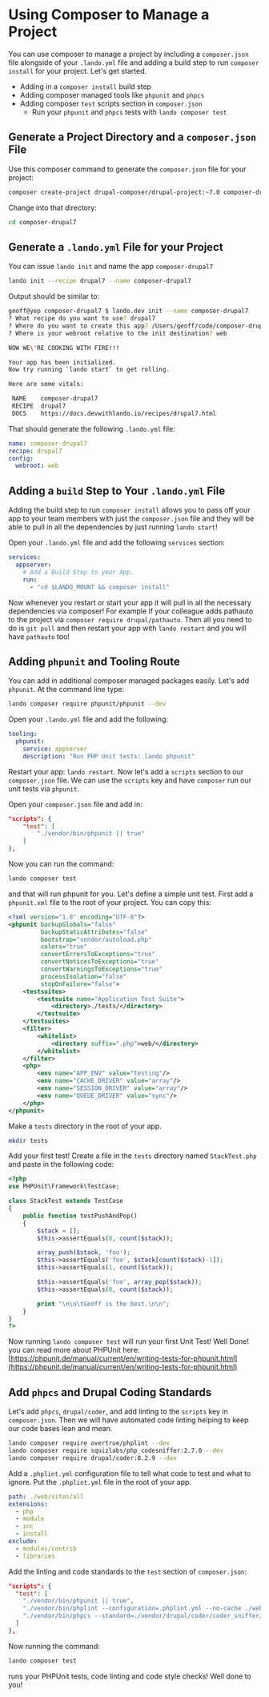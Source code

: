 Using Composer to Manage a Project
==================================

You can use composer to manage a project by including a `composer.json` file alongside of your `.lando.yml` file and adding a build step to run `composer install` for your project. Let's get started.

*   Adding in a `composer install` build step
*   Adding composer managed tools like `phpunit` and `phpcs`
*   Adding composer `test` scripts section in `composer.json`
    *   Run your `phpunit` and `phpcs` tests with `lando composer test`

Generate a Project Directory and a `composer.json` File
-------------------------------------------------------

Use this composer command to generate the `composer.json` file for your project:

```bash
composer create-project drupal-composer/drupal-project:~7.0 composer-drupal7 --stability dev --no-interaction
```

Change into that directory:

```bash
cd composer-drupal7
```

Generate a `.lando.yml` File for your Project
---------------------------------------------

You can issue `lando init` and name the app `composer-drupal7`

```bash
lando init --recipe drupal7 --name composer-drupal7
```

Output should be similar to:

```bash
geoff@yep composer-drupal7 $ lando.dev init --name composer-drupal7
? What recipe do you want to use? drupal7
? Where do you want to create this app? /Users/geoff/code/composer-drupal7
? Where is your webroot relative to the init destination? web

NOW WE\'RE COOKING WITH FIRE!!!

Your app has been initialized.
Now try running `lando start` to get rolling.

Here are some vitals:

 NAME    composer-drupal7
 RECIPE  drupal7
 DOCS    https://docs.devwithlando.io/recipes/drupal7.html
```

That should generate the following `.lando.yml` file:

```yaml
name: composer-drupal7
recipe: drupal7
config:
  webroot: web

```

Adding a `build` Step to Your `.lando.yml` File
-----------------------------------------------

Adding the build step to run `composer install` allows you to pass off your app to your team members with just the `composer.json` file and they will be able to pull in all the dependencies by just running `lando start`!

Open your `.lando.yml` file and add the following `services` section:

```yaml
services:
  appserver:
    # Add a Build Step to your App.
    run:
      - "cd $LANDO_MOUNT && composer install"
```

Now whenever you restart or start your app it will pull in all the necessary dependencies via composer!  For example if your colleague adds pathauto to the project via `composer require drupal/pathauto`.  Then all you need to do is `git pull` and then restart your app with `lando restart` and you will have `pathauto` too!

Adding `phpunit` and Tooling Route
----------------------------------

You can add in additional composer managed packages easily. Let's add `phpunit`. At the command line type:

```bash
lando composer require phpunit/phpunit --dev
```

Open your `.lando.yml` file and add the following:

```yaml
tooling:
  phpunit:
    service: appserver
    description: "Run PHP Unit tests: lando phpunit"
```

Restart your app: `lando restart`. Now let's add a `scripts` section to our `composer.json` file. We can use the `scripts` key and have `composer` run our unit tests via `phpunit`.

Open your `composer.json` file and add in:

```json
"scripts": {
    "test": [
        "./vendor/bin/phpunit || true"
    ]
},
```

Now you can run the command:

```bash
lando composer test
```

and that will run phpunit for you.  Let's define a simple unit test. First add a `phpunit.xml` file to the root of your project. You can copy this:

```xml
<?xml version="1.0" encoding="UTF-8"?>
<phpunit backupGlobals="false"
         backupStaticAttributes="false"
         bootstrap="vendor/autoload.php"
         colors="true"
         convertErrorsToExceptions="true"
         convertNoticesToExceptions="true"
         convertWarningsToExceptions="true"
         processIsolation="false"
         stopOnFailure="false">
    <testsuites>
        <testsuite name="Application Test Suite">
            <directory>./tests/</directory>
        </testsuite>
    </testsuites>
    <filter>
        <whitelist>
            <directory suffix=".php">web/</directory>
        </whitelist>
    </filter>
    <php>
        <env name="APP_ENV" value="testing"/>
        <env name="CACHE_DRIVER" value="array"/>
        <env name="SESSION_DRIVER" value="array"/>
        <env name="QUEUE_DRIVER" value="sync"/>
    </php>
</phpunit>

```

Make a `tests` directory in the root of your app.

```bash
mkdir tests
```

Add your first test!  Create a file in the `tests` directory named `StackTest.php` and paste in the following code:

```php
<?php
use PHPUnit\Framework\TestCase;

class StackTest extends TestCase
{
    public function testPushAndPop()
    {
        $stack = [];
        $this->assertEquals(0, count($stack));

        array_push($stack, 'foo');
        $this->assertEquals('foo', $stack[count($stack)-1]);
        $this->assertEquals(1, count($stack));

        $this->assertEquals('foo', array_pop($stack));
        $this->assertEquals(0, count($stack));

        print "\n\n\tGeoff is the best.\n\n";
    }
}
?>
```

Now running `lando composer test` will run your first Unit Test! Well Done! you can read more about PHPUnit here: [https://phpunit.de/manual/current/en/writing-tests-for-phpunit.html](https://phpunit.de/manual/current/en/writing-tests-for-phpunit.html)

Add `phpcs` and Drupal Coding Standards
--------

Let's add `phpcs`, `drupal/coder`, and add linting to the `scripts` key in `composer.json`.  Then we will have automated code linting helping to keep our code bases lean and mean.

```bash
lando composer require overtrue/phplint --dev
lando composer require squizlabs/php_codesniffer:2.7.0 --dev
lando composer require drupal/coder:8.2.9 --dev
```

Add a `.phplint.yml` configuration file to tell what code to test and what to ignore.  Put the `.phplint.yml` file in the root of your app.

```yaml
path: ./web/sites/all
extensions:
  - php
  - module
  - inc
  - install
exclude:
  - modules/contrib
  - libraries

```

Add the linting and code standards to the `test` section of `composer.json`:

```json
"scripts": {
  "test": [
    "./vendor/bin/phpunit || true",
    "./vendor/bin/phplint --configuration=.phplint.yml --no-cache ./web/sites/all/modules/custom",
    "./vendor/bin/phpcs --standard=./vendor/drupal/coder/coder_sniffer/Drupal ./web/sites/all/modules/custom --extensions=php,inc,module,install"
  ]
},
```

Now running the command:

```bash
lando composer test
```

runs your PHPUnit tests, code linting and code style checks! Well done to you!
